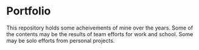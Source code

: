 # Portfolio

This repository holds some acheivements of mine over the years.
Some of the contents may be the results of team efforts for work and school.
Some may be solo efforts from personal projects.
